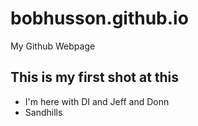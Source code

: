 # bobhusson.github.io
 My Github Webpage
 ## This is my first shot at this
 - I'm here with DI and Jeff and Donn
 - Sandhills

